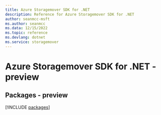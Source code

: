 ```yaml
---
title: Azure Storagemover SDK for .NET
description: Reference for Azure Storagemover SDK for .NET
author: seanmcc-msft
ms.author: seanmcc
ms.data: 12/15/2022
ms.topic: reference
ms.devlang: dotnet
ms.service: storagemover
---
```

# Azure Storagemover SDK for .NET - preview
## Packages - preview
[!INCLUDE [packages](storagemover-index.md)]